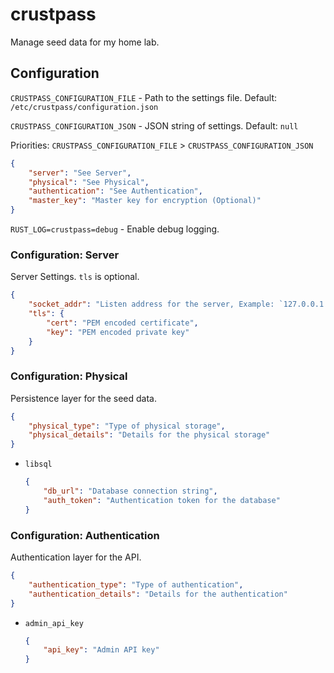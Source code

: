 # crustpass

Manage seed data for my home lab.

## Configuration

`CRUSTPASS_CONFIGURATION_FILE` - Path to the settings file. Default: `/etc/crustpass/configuration.json`

`CRUSTPASS_CONFIGURATION_JSON` - JSON string of settings. Default: `null`

Priorities: `CRUSTPASS_CONFIGURATION_FILE` > `CRUSTPASS_CONFIGURATION_JSON`

```json
{
    "server": "See Server",
    "physical": "See Physical",
    "authentication": "See Authentication",
    "master_key": "Master key for encryption (Optional)"
}
```

`RUST_LOG=crustpass=debug` - Enable debug logging.

### Configuration: Server

Server Settings. `tls` is optional.

```json
{
    "socket_addr": "Listen address for the server, Example: `127.0.0.1:8080`",
    "tls": {
        "cert": "PEM encoded certificate",
        "key": "PEM encoded private key"
    }
}
```

### Configuration: Physical

Persistence layer for the seed data.

```json
{
    "physical_type": "Type of physical storage",
    "physical_details": "Details for the physical storage"
}
```

- `libsql`

    ```json
    {
        "db_url": "Database connection string",
        "auth_token": "Authentication token for the database"
    }
    ```

### Configuration: Authentication

Authentication layer for the API.

```json
{
    "authentication_type": "Type of authentication",
    "authentication_details": "Details for the authentication"
}
```

- `admin_api_key`

    ```json
    {
        "api_key": "Admin API key"
    }
    ```
